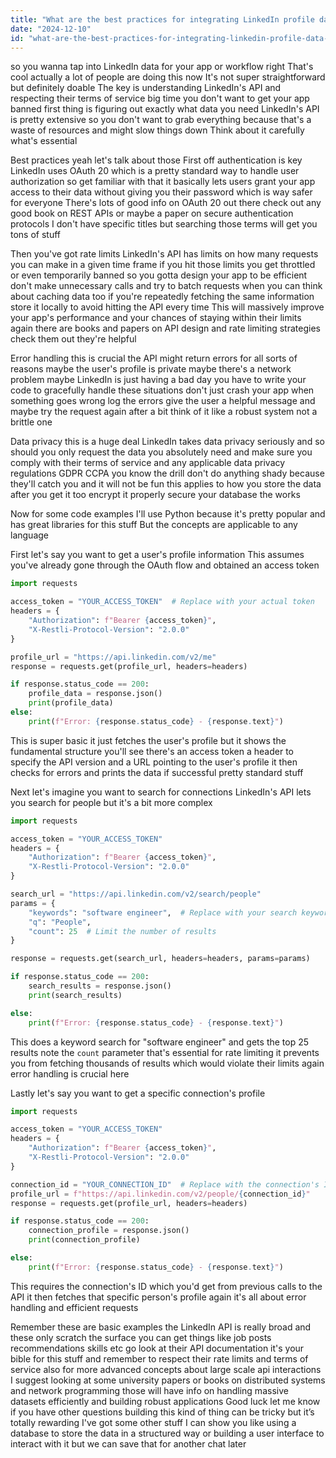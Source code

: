 ```yaml
---
title: "What are the best practices for integrating LinkedIn profile data into custom applications or existing workflows?"
date: "2024-12-10"
id: "what-are-the-best-practices-for-integrating-linkedin-profile-data-into-custom-applications-or-existing-workflows"
---
```


 so you wanna tap into LinkedIn data for your app or workflow right  That's cool actually  a lot of people are doing this now  It's not super straightforward but definitely doable  The key is understanding LinkedIn's API and respecting their terms of service big time you don't want to get your app banned  first thing is figuring out exactly what data you need  LinkedIn's API is pretty extensive so you don't want to grab everything because that's a waste of resources and might slow things down  Think about it carefully what's essential  

Best practices  yeah  let's talk about those  First off  authentication is key  LinkedIn uses OAuth 20 which is a pretty standard way to handle user authorization so get familiar with that  it basically lets users grant your app access to their data without giving you their password which is way safer for everyone  There's lots of good info on OAuth 20 out there  check out any good book on REST APIs or maybe a paper on secure authentication protocols  I don't have specific titles but searching those terms will get you tons of stuff

Then you've got rate limits  LinkedIn's API has limits on how many requests you can make in a given time frame if you hit those limits you get throttled or even temporarily banned  so you gotta design your app to be efficient  don't make unnecessary calls and try to batch requests when you can  think about caching data too  if you're repeatedly fetching the same information store it locally to avoid hitting the API every time  This will massively improve your app's performance and your chances of staying within their limits  again there are books and papers on API design and rate limiting strategies check them out they're helpful


Error handling  this is crucial   the API might return errors for all sorts of reasons  maybe the user's profile is private maybe there's a network problem maybe LinkedIn is just having a bad day you have to write your code to gracefully handle these situations  don't just crash your app when something goes wrong  log the errors  give the user a helpful message  and maybe try the request again after a bit  think of it like a robust system not a brittle one


Data privacy  this is a huge deal LinkedIn takes data privacy seriously and so should you  only request the data you absolutely need  and make sure you comply with their terms of service and any applicable data privacy regulations  GDPR CCPA you know the drill  don't do anything shady because they'll catch you  and it will not be fun  this applies to how you store the data after you get it too  encrypt it properly secure your database  the works



Now for some code examples  I'll use Python because it's pretty popular and has great libraries for this stuff  But the concepts are applicable to any language


First let's say you want to get a user's profile information  This assumes you've already gone through the OAuth flow and obtained an access token


```python
import requests

access_token = "YOUR_ACCESS_TOKEN"  # Replace with your actual token
headers = {
    "Authorization": f"Bearer {access_token}",
    "X-Restli-Protocol-Version": "2.0.0"
}

profile_url = "https://api.linkedin.com/v2/me"
response = requests.get(profile_url, headers=headers)

if response.status_code == 200:
    profile_data = response.json()
    print(profile_data)
else:
    print(f"Error: {response.status_code} - {response.text}")

```

This is super basic it just fetches the user's profile  but it shows the fundamental structure  you'll see there's an access token  a header to specify the API version and a URL pointing to the user's profile  it then checks for errors and prints the data if successful  pretty standard stuff


Next let's imagine you want to search for connections  LinkedIn's API lets you search for people  but it's a bit more complex


```python
import requests

access_token = "YOUR_ACCESS_TOKEN"
headers = {
    "Authorization": f"Bearer {access_token}",
    "X-Restli-Protocol-Version": "2.0.0"
}

search_url = "https://api.linkedin.com/v2/search/people"
params = {
    "keywords": "software engineer",  # Replace with your search keywords
    "q": "People",
    "count": 25  # Limit the number of results
}

response = requests.get(search_url, headers=headers, params=params)

if response.status_code == 200:
    search_results = response.json()
    print(search_results)

else:
    print(f"Error: {response.status_code} - {response.text}")
```

This does a keyword search for "software engineer" and gets the top 25 results  note the `count` parameter  that's essential for rate limiting it prevents you from fetching thousands of results which would violate their limits  again error handling is crucial here


Lastly  let's say you want to get a specific connection's profile


```python
import requests

access_token = "YOUR_ACCESS_TOKEN"
headers = {
    "Authorization": f"Bearer {access_token}",
    "X-Restli-Protocol-Version": "2.0.0"
}

connection_id = "YOUR_CONNECTION_ID"  # Replace with the connection's ID
profile_url = f"https://api.linkedin.com/v2/people/{connection_id}"
response = requests.get(profile_url, headers=headers)

if response.status_code == 200:
    connection_profile = response.json()
    print(connection_profile)

else:
    print(f"Error: {response.status_code} - {response.text}")
```

This requires the connection's ID which you'd get from previous calls to the API  it then fetches that specific person's profile  again it's all about error handling and efficient requests  

Remember these are basic examples  the LinkedIn API is really broad and these only scratch the surface  you can get things like job posts recommendations skills etc  go look at their API documentation  it's your bible for this stuff   and remember to respect their rate limits and terms of service   also for more advanced concepts about large scale api interactions  I suggest looking at some university papers or books on distributed systems and network programming those will have info on handling massive datasets efficiently and building robust applications  Good luck  let me know if you have other questions  building this kind of thing can be tricky but it’s totally rewarding  I've got some other stuff I can show you  like using a database to store the data in a structured way  or building a user interface to interact with it   but we can save that for another chat  later
